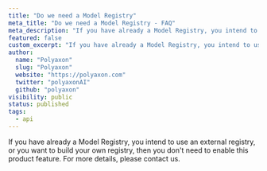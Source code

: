 ```yaml
---
title: "Do we need a Model Registry"
meta_title: "Do we need a Model Registry - FAQ"
meta_description: "If you have already a Model Registry, you intend to use an external registry, or you want to build your own registry, then you don't need to enable this product feature. For more details, please contact us."
featured: false
custom_excerpt: "If you have already a Model Registry, you intend to use an external registry, or you want to build your own registry, then you don't need to enable this product feature. For more details, please contact us.."
author:
  name: "Polyaxon"
  slug: "Polyaxon"
  website: "https://polyaxon.com"
  twitter: "polyaxonAI"
  github: "polyaxon"
visibility: public
status: published
tags:
  - api
---
```


If you have already a Model Registry, you intend to use an external registry, 
or you want to build your own registry, then you don't need to enable this product feature. For more details, please contact us.
